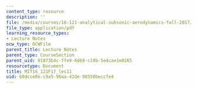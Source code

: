 ```yaml
---
content_type: resource
description: ''
file: /media/courses/16-121-analytical-subsonic-aerodynamics-fall-2017/60dcce0ec9a596aa42de98558beccfe4_MIT16_121F17_lec11.pdf
file_type: application/pdf
learning_resource_types:
- Lecture Notes
ocw_type: OCWFile
parent_title: Lecture Notes
parent_type: CourseSection
parent_uid: 91873b4c-ffe9-6d69-c19b-5e4cae1e0165
resourcetype: Document
title: MIT16_121F17_lec11
uid: 60dcce0e-c9a5-96aa-42de-98558beccfe4
---
```

